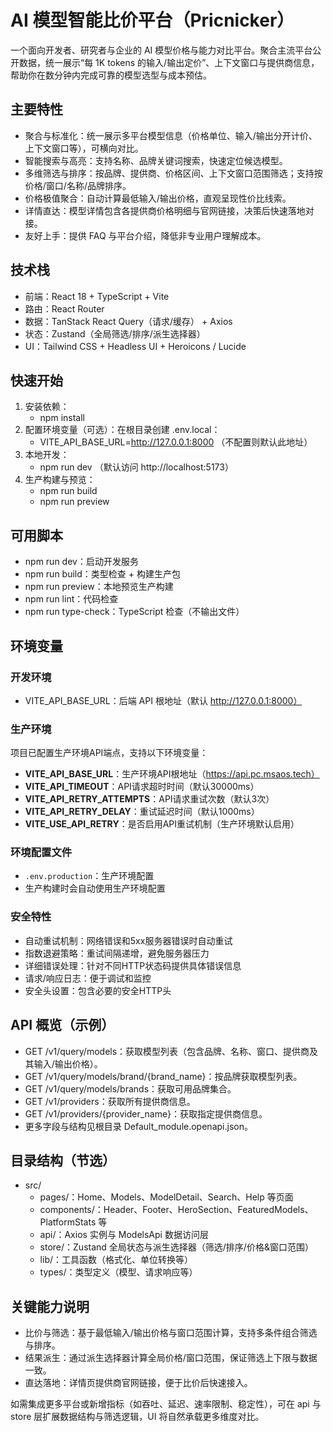 # AI 模型智能比价平台（Pricnicker）

一个面向开发者、研究者与企业的 AI 模型价格与能力对比平台。聚合主流平台公开数据，统一展示“每 1K tokens 的输入/输出定价”、上下文窗口与提供商信息，帮助你在数分钟内完成可靠的模型选型与成本预估。

## 主要特性
- 聚合与标准化：统一展示多平台模型信息（价格单位、输入/输出分开计价、上下文窗口等），可横向对比。
- 智能搜索与高亮：支持名称、品牌关键词搜索，快速定位候选模型。
- 多维筛选与排序：按品牌、提供商、价格区间、上下文窗口范围筛选；支持按价格/窗口/名称/品牌排序。
- 价格极值聚合：自动计算最低输入/输出价格，直观呈现性价比线索。
- 详情直达：模型详情包含各提供商价格明细与官网链接，决策后快速落地对接。
- 友好上手：提供 FAQ 与平台介绍，降低非专业用户理解成本。

## 技术栈
- 前端：React 18 + TypeScript + Vite
- 路由：React Router
- 数据：TanStack React Query（请求/缓存） + Axios
- 状态：Zustand（全局筛选/排序/派生选择器）
- UI：Tailwind CSS + Headless UI + Heroicons / Lucide

## 快速开始
1. 安装依赖：
   - npm install
2. 配置环境变量（可选）：在根目录创建 .env.local：
   - VITE_API_BASE_URL=http://127.0.0.1:8000  （不配置则默认此地址）
3. 本地开发：
   - npm run dev  （默认访问 http://localhost:5173）
4. 生产构建与预览：
   - npm run build
   - npm run preview

## 可用脚本
- npm run dev：启动开发服务
- npm run build：类型检查 + 构建生产包
- npm run preview：本地预览生产构建
- npm run lint：代码检查
- npm run type-check：TypeScript 检查（不输出文件）

## 环境变量

### 开发环境
- VITE_API_BASE_URL：后端 API 根地址（默认 http://127.0.0.1:8000）

### 生产环境
项目已配置生产环境API端点，支持以下环境变量：

- **VITE_API_BASE_URL**：生产环境API根地址（https://api.pc.msaos.tech）
- **VITE_API_TIMEOUT**：API请求超时时间（默认30000ms）
- **VITE_API_RETRY_ATTEMPTS**：API请求重试次数（默认3次）
- **VITE_API_RETRY_DELAY**：重试延迟时间（默认1000ms）
- **VITE_USE_API_RETRY**：是否启用API重试机制（生产环境默认启用）

### 环境配置文件
- `.env.production`：生产环境配置
- 生产构建时会自动使用生产环境配置

### 安全特性
- 自动重试机制：网络错误和5xx服务器错误时自动重试
- 指数退避策略：重试间隔递增，避免服务器压力
- 详细错误处理：针对不同HTTP状态码提供具体错误信息
- 请求/响应日志：便于调试和监控
- 安全头设置：包含必要的安全HTTP头

## API 概览（示例）
- GET /v1/query/models：获取模型列表（包含品牌、名称、窗口、提供商及其输入/输出价格）。
- GET /v1/query/models/brand/{brand_name}：按品牌获取模型列表。
- GET /v1/query/models/brands：获取可用品牌集合。
- GET /v1/providers：获取所有提供商信息。
- GET /v1/providers/{provider_name}：获取指定提供商信息。
- 更多字段与结构见根目录 Default_module.openapi.json。

## 目录结构（节选）
- src/
  - pages/：Home、Models、ModelDetail、Search、Help 等页面
  - components/：Header、Footer、HeroSection、FeaturedModels、PlatformStats 等
  - api/：Axios 实例与 ModelsApi 数据访问层
  - store/：Zustand 全局状态与派生选择器（筛选/排序/价格&窗口范围）
  - lib/：工具函数（格式化、单位转换等）
  - types/：类型定义（模型、请求响应等）

## 关键能力说明
- 比价与筛选：基于最低输入/输出价格与窗口范围计算，支持多条件组合筛选与排序。
- 结果派生：通过派生选择器计算全局价格/窗口范围，保证筛选上下限与数据一致。
- 直达落地：详情页提供商官网链接，便于比价后快速接入。


如需集成更多平台或新增指标（如吞吐、延迟、速率限制、稳定性），可在 api 与 store 层扩展数据结构与筛选逻辑，UI 将自然承载更多维度对比。
